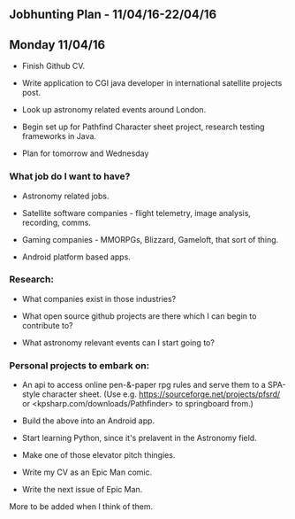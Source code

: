## Jobhunting Plan - 11/04/16-22/04/16

## Monday 11/04/16

* Finish Github CV.

* Write application to CGI java developer in international satellite projects post.

* Look up astronomy related events around London.

* Begin set up for Pathfind Character sheet project, research testing frameworks in Java.

* Plan for tomorrow and Wednesday

### What job do I want to have?

* Astronomy related jobs.

* Satellite software companies - flight telemetry, image analysis, recording, comms.

* Gaming companies - MMORPGs, Blizzard, Gameloft, that sort of thing.

* Android platform based apps.

### Research:

* What companies exist in those industries?

* What open source github projects are there which I can begin to contribute to?

* What astronomy relevant events can I start going to?

### Personal projects to embark on:

* An api to access online pen-&-paper rpg rules and serve them to a SPA-style character sheet.  (Use e.g. <https://sourceforge.net/projects/pfsrd/> or <kpsharp.com/downloads/Pathfinder> to springboard from.)

* Build the above into an Android app.

* Start learning Python, since it's prelavent in the Astronomy field.

* Make one of those elevator pitch thingies.

* Write my CV as an Epic Man comic.

* Write the next issue of Epic Man.

More to be added when I think of them.